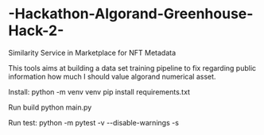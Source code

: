 # -Hackathon-Algorand-Greenhouse-Hack-2-
Similarity Service in Marketplace for NFT Metadata

This tools aims at building a data set training pipeline to fix regarding public information how much I should value algorand numerical asset.

Install: 
python -m venv venv
pip install requirements.txt 

Run build 
python main.py

Run test:
python -m pytest -v --disable-warnings -s
